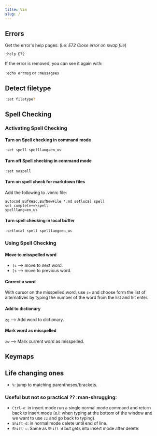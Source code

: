 ```yaml
---
title: Vim
slug: /
---
```


## Errors

Get the error's help pages: (i.e: _E72 Close error on swap file_)

```bash
:help E72
```

If the error is removed, you can see it again with:

`:echo errmsg` or `:messagses`

## Detect filetype

```sh
:set filetype?
```

## Spell Checking

### Activating Spell Checking

#### Turn on Spell checking in command mode

```
:set spell spelllang=en_us
```

#### Turn off Spell checking in command mode

```
:set nospell
```

#### Turn on spell check for markdown files

Add the following to .vimrc file:

```vim
autocmd BufRead,BufNewFile *.md setlocal spell
set complete+=kspell
spelllang=en_us
```

#### Turn spell checking in local buffer

```
:setlocal spell spelllang=en_us
```

### Using Spell Checking

#### Move to misspelled word

- `]s` --> move to next word.
- `[s` --> move to previous word.

#### Correct a word

With cursor on the misspelled word, use `z=` and choose form the list of
alternatives by typing the number of the word from the list and hit enter.

#### Add to dictionary

`zg` --> Add word to dictionary.

#### Mark word as misspelled

`zw` --> Mark current word as misspelled.

## Keymaps

## Life changing ones

- `%`: jump to matching parentheses/brackets.

### Useful but not so practical ?? :man-shrugging:

- `Ctrl-o`: in insert mode run a single normal mode command and return back to
  insert mode (e.i: when typing at the bottom of the window and we want to use
  `zz` and go back to typing).
- `Shift-d`: in normal mode delete until end of line.
- `Shift-c`: Same as `Shift-d` but gets into insert mode after delete.

